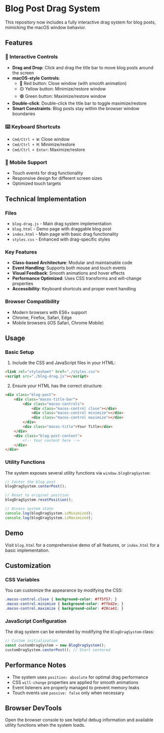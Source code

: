 # Blog Post Drag System

This repository now includes a fully interactive drag system for blog posts, mimicking the macOS window behavior.

## Features

### 🎯 Interactive Controls
- **Drag and Drop**: Click and drag the title bar to move blog posts around the screen
- **macOS-style Controls**: 
  - 🔴 Red button: Close window (with smooth animation)
  - 🟡 Yellow button: Minimize/restore window
  - 🟢 Green button: Maximize/restore window
- **Double-click**: Double-click the title bar to toggle maximize/restore
- **Smart Constraints**: Blog posts stay within the browser window boundaries

### ⌨️ Keyboard Shortcuts
- `Cmd/Ctrl + W`: Close window
- `Cmd/Ctrl + M`: Minimize/restore
- `Cmd/Ctrl + Enter`: Maximize/restore

### 📱 Mobile Support
- Touch events for drag functionality
- Responsive design for different screen sizes
- Optimized touch targets

## Technical Implementation

### Files
- `blog-drag.js` - Main drag system implementation
- `blog.html` - Demo page with draggable blog post
- `index.html` - Main page with basic drag functionality
- `styles.css` - Enhanced with drag-specific styles

### Key Features
- **Class-based Architecture**: Modular and maintainable code
- **Event Handling**: Supports both mouse and touch events
- **Visual Feedback**: Smooth animations and hover effects
- **Performance Optimized**: Uses CSS transforms and will-change properties
- **Accessibility**: Keyboard shortcuts and proper event handling

### Browser Compatibility
- Modern browsers with ES6+ support
- Chrome, Firefox, Safari, Edge
- Mobile browsers (iOS Safari, Chrome Mobile)

## Usage

### Basic Setup
1. Include the CSS and JavaScript files in your HTML:
```html
<link rel="stylesheet" href="./styles.css">
<script src="./blog-drag.js"></script>
```

2. Ensure your HTML has the correct structure:
```html
<div class="blog-post">
    <div class="macos-title-bar">
        <div class="macos-controls">
            <div class="macos-control close"></div>
            <div class="macos-control minimize"></div>
            <div class="macos-control maximize"></div>
        </div>
        <div class="macos-title">Your Title</div>
    </div>
    <div class="blog-post-content">
        <!-- Your content here -->
    </div>
</div>
```

### Utility Functions
The system exposes several utility functions via `window.blogDragSystem`:

```javascript
// Center the blog post
blogDragSystem.centerPost();

// Reset to original position
blogDragSystem.resetPosition();

// Access system state
console.log(blogDragSystem.isMinimized);
console.log(blogDragSystem.isMaximized);
```

## Demo

Visit `blog.html` for a comprehensive demo of all features, or `index.html` for a basic implementation.

## Customization

### CSS Variables
You can customize the appearance by modifying the CSS:

```css
.macos-control.close { background-color: #ff5f57; }
.macos-control.minimize { background-color: #ffbd2e; }
.macos-control.maximize { background-color: #28ca42; }
```

### JavaScript Configuration
The drag system can be extended by modifying the `BlogDragSystem` class:

```javascript
// Custom initialization
const customDragSystem = new BlogDragSystem();
customDragSystem.centerPost(); // Start centered
```

## Performance Notes

- The system uses `position: absolute` for optimal drag performance
- CSS `will-change` properties are applied for smooth animations
- Event listeners are properly managed to prevent memory leaks
- Touch events use `passive: false` only when necessary

## Browser DevTools

Open the browser console to see helpful debug information and available utility functions when the system loads. 